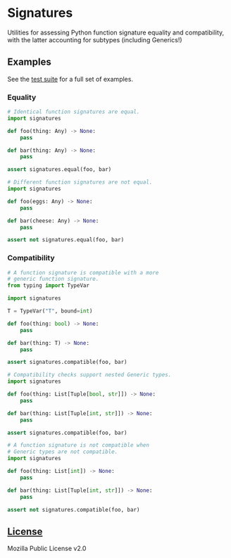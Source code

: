 <!--
 Copyright (c) 2022 Joseph Hale
 
 This Source Code Form is subject to the terms of the Mozilla Public
 License, v. 2.0. If a copy of the MPL was not distributed with this
 file, You can obtain one at http://mozilla.org/MPL/2.0/.
-->

# Signatures

Utilities for assessing Python function signature equality and compatibility,
with the latter accounting for subtypes (including Generics!)

## Examples
See the [test suite](/tests/test_signatures.py) for a full set of examples.

### Equality
```python
# Identical function signatures are equal.
import signatures

def foo(thing: Any) -> None:
    pass

def bar(thing: Any) -> None:
    pass

assert signatures.equal(foo, bar)
```
```python
# Different function signatures are not equal.
import signatures

def foo(eggs: Any) -> None:
    pass

def bar(cheese: Any) -> None:
    pass

assert not signatures.equal(foo, bar)
```

### Compatibility
```python
# A function signature is compatible with a more
# generic function signature.
from typing import TypeVar

import signatures

T = TypeVar("T", bound=int)

def foo(thing: bool) -> None:
    pass

def bar(thing: T) -> None:
    pass

assert signatures.compatible(foo, bar)
```
```python
# Compatibility checks support nested Generic types.
import signatures

def foo(thing: List[Tuple[bool, str]]) -> None:
    pass

def bar(thing: List[Tuple[int, str]]) -> None:
    pass

assert signatures.compatible(foo, bar)
```
```python
# A function signature is not compatible when
# Generic types are not compatible.
import signatures

def foo(thing: List[int]) -> None:
    pass

def bar(thing: List[Tuple[int, str]]) -> None:
    pass

assert not signatures.compatible(foo, bar)
```

## [License](/LICENSE)
Mozilla Public License v2.0